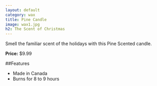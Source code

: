 ```yaml
---
layout: default
category: wax
title: Pine Candle
image: wax1.jpg
h2: The Scent of Christmas
---
```


Smell the familiar scent of the holidays with this Pine Scented candle.

**Price:** $9.99 

##Features

- Made in Canada
- Burns for 8 to 9 hours

